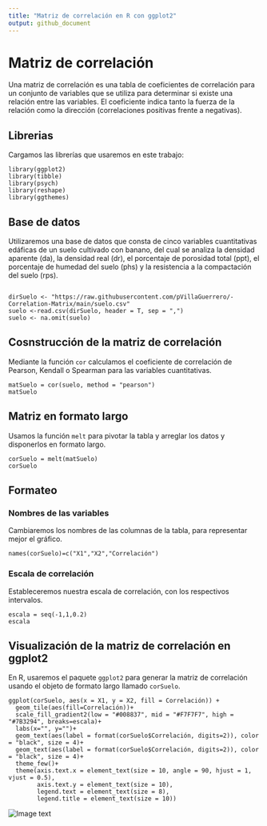 ```yaml
---
title: "Matriz de correlación en R con ggplot2"
output: github_document
---
```


# Matriz de correlación

Una matriz de correlación es una tabla de coeficientes de correlación para un conjunto de variables que se utiliza para determinar si existe una relación entre las variables. El coeficiente indica tanto la fuerza de la relación como la dirección (correlaciones positivas frente a negativas).

## Librerias

Cargamos las librerías que usaremos en este trabajo: 

```{r warning=FALSE, message=FALSE}
library(ggplot2)
library(tibble)
library(psych)
library(reshape)
library(ggthemes)
```

## Base de datos

Utilizaremos una base de datos que consta de cinco variables cuantitativas edáficas de un suelo cultivado con banano, del cual se analiza la densidad aparente (da), la densidad real (dr), el porcentaje de porosidad total (ppt), el porcentaje de humedad del suelo (phs) y la resistencia a la compactación del suelo (rps). 

```{r  warning=FALSE, message=FALSE}

dirSuelo <- "https://raw.githubusercontent.com/pVillaGuerrero/-Correlation-Matrix/main/suelo.csv"
suelo <-read.csv(dirSuelo, header = T, sep = ",")
suelo <- na.omit(suelo)
```

## Cosnstrucción de la matriz de correlación

Mediante la función `cor` calculamos el coeficiente de correlación de Pearson, Kendall o Spearman para las variables cuantitativas.

```{r warning=FALSE, message=FALSE}
matSuelo = cor(suelo, method = "pearson")
matSuelo
```

## Matriz en formato largo

Usamos la función `melt` para pivotar la tabla y arreglar los datos y disponerlos en formato largo.

```{r warning=FALSE, message=FALSE}
corSuelo = melt(matSuelo)
corSuelo
```

## Formateo

### Nombres de las variables

Cambiaremos los nombres de las columnas de la tabla, para representar mejor el gráfico.

```{r warning=FALSE, message=FALSE}
names(corSuelo)=c("X1","X2","Correlación")
```

### Escala de correlación

Estableceremos nuestra escala de correlación, con los respectivos intervalos.

```{r warning=FALSE, message=FALSE}
escala = seq(-1,1,0.2)
escala
```

## Visualización de la matriz de correlación en ggplot2

En R, usaremos el paquete `ggplot2` para generar la matriz de correlación usando el objeto de formato largo llamado `corSuelo`. 

```{r warning=FALSE, message=FALSE}
ggplot(corSuelo, aes(x = X1, y = X2, fill = Correlación)) +
  geom_tile(aes(fill=Correlación))+
  scale_fill_gradient2(low = "#008837", mid = "#F7F7F7", high = "#7B3294", breaks=escala)+ 
  labs(x="", y="")+
  geom_text(aes(label = format(corSuelo$Correlación, digits=2)), color = "black", size = 4)+
  geom_text(aes(label = format(corSuelo$Correlación, digits=2)), color = "black", size = 4)+
  theme_few()+
  theme(axis.text.x = element_text(size = 10, angle = 90, hjust = 1, vjust = 0.5),
        axis.text.y = element_text(size = 10),
        legend.text = element_text(size = 8),
        legend.title = element_text(size = 10))
```
![Image text](https://github.com/zzuljs/CppLearning/blob/master/CppLearning/raw/master/Itachi.jpg)
